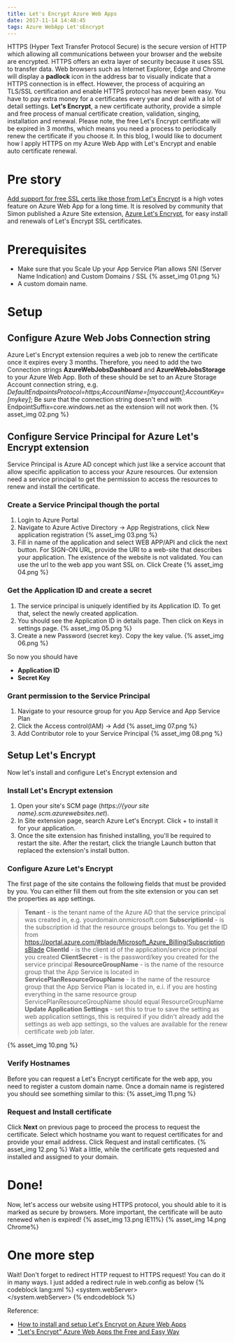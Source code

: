 ```yaml
---
title: Let's Encrypt Azure Web Apps
date: 2017-11-14 14:48:45
tags: Azure WebApp Let'sEncrypt
---
```

HTTPS (Hyper Text Transfer Protocol Secure) is the secure version of HTTP which allowing all communications between your browser and the website are encrypted. HTTPS offers an extra layer of security because it uses SSL to transfer data. Web browsers such as Internet Explorer, Edge and Chrome will display a **padlock** icon in the address bar to visually indicate that a HTTPS connection is in effect.
However, the process of acquiring an TLS/SSL certification and enable HTTPS protocol has never been easy. You have to pay extra money for a certificates every year and deal with a lot of detail settings. **Let's Encrypt**, a new certificate authority, provide a simple and free process of manual certificate creation, validation, singing, installation and renewal. Please note, the free Let's Encrypt certificate will be expired in 3 months, which means you need a process to periodically renew the certificate if you choose it. In this blog, I would like to document how I apply HTTPS on my Azure Web App with Let's Encrypt and enable auto certificate renewal.
<!-- more -->
# Pre story
[Add support for free SSL certs like those from Let's Encrypt](https://feedback.azure.com/forums/169385-web-apps-formerly-websites/suggestions/6737285-add-support-for-free-ssl-certs-like-those-from-let) is a high votes feature on Azure Web App for a long time. It is resolved by community that Simon published a Azure Site extension, [Azure Let's Encrypt](http://www.siteextensions.net/packages/letsencrypt), for easy install and renewals of Let's Encrypt SSL certificates.

# Prerequisites
* Make sure that you Scale Up your App Service Plan allows SNI (Server Name Indication) and Custom Domains / SSL
{% asset_img 01.png %}
* A custom domain name.

# Setup

## Configure Azure Web Jobs Connection string
Azure Let's Encrypt extension requires a web job to renew the certificate once it expires every 3 months. Therefore, you need to add the two Connection strings **AzureWebJobsDashboard** and **AzureWebJobsStorage** to your Azure Web App.
Both of these should be set to an Azure Storage Account connection string, e.g. *DefaultEndpointsProtocol=https;AccountName=[myaccount];AccountKey=[mykey]*; Be sure that the connection string doesn't end with EndpointSuffix=core.windows.net as the extension will not work then.
{% asset_img 02.png %}

## Configure Service Principal for Azure Let's Encrypt extension
Service Principal is Azure AD concept which just like a service account that allow specific application to access your Azure resources. Our extension need a service principal to get the permission to access the resources to renew and install the certificate.
### Create a Service Principal though the portal
1.  Login to Azure Portal
2.  Navigate to Azure Active Directory -> App Registrations, click New application registration
    {% asset_img 03.png %}
3.  Fill in name of the application and select WEB APP/API and click the next button. For SIGN-ON URL, provide the URI to a web-site that describes your application. The existence of the website is not validated. You can use the url to the web app you want SSL on.
Click Create
    {% asset_img 04.png %}
### Get the Application ID and create a secret
1.  The service principal is uniquely identified by its Application ID. To get that, select the newly created application.
2.  You should see the Application ID in details page. Then click on Keys in settings page.
    {% asset_img 05.png %}
3.  Create a new Password (secret key). Copy the key value.
    {% asset_img 06.png %}

So now you should have 
*   **Application ID**
*   **Secret Key**

### Grant permission to the Service Principal
1.  Navigate to your resource group for you App Service and App Service Plan
2.  Click the Access control(IAM) -> Add
    {% asset_img 07.png %}
3.  Add Contributor role to your Service Principal
    {% asset_img 08.png %}

## Setup Let's Encrypt
Now let's install and configure Let's Encrypt extension and  

### Install Let's Encrypt extension
1.  Open your site's SCM page (*https://{your site name}.scm.azurewebsites.net*).
2.  In Site extension page, search Azure Let's Encrypt. Click + to install it for your application.
3.  Once the site extension has finished installing, you'll be required to restart the site. After the restart, click the triangle Launch button that replaced the extension's install button.

### Configure Azure Let's Encrypt
The first page of the site contains the following fields that must be provided by you. You can either fill them out from the site extension or you can set the properties as app settings. 
>   **Tenant** - is the tenant name of the Azure AD that the service principal was created in, e.g. yourdomain.onmicrosoft.com
>   **SubscriptionId** - is the subscription id that the resource groups belongs to. You get the ID from https://portal.azure.com/#blade/Microsoft_Azure_Billing/SubscriptionsBlade
>   **ClientId** - is the client id of the application/service principal you created
>   **ClientSecret** - is the password/key you created for the service principal
>   **ResourceGroupName** - is the name of the resource group that the App Service is located in 
>   **ServicePlanResourceGroupName** - is the name of the resource group that the App Service Plan is located in, e.i. if you are hosting everything in the same resource group ServicePlanResourceGroupName should equal ResourceGroupName
>   **Update Application Settings** - set this to true to save the setting as web application settings, this is required if you didn't already add the settings as web app settings, so the values are available for the renew certificate web job later.
    
{% asset_img 10.png %}

### Verify Hostnames
Before you can request a Let's Encrypt certificate for the web app, you need to register a custom domain name. Once a domain name is registered you should see something similar to this:
    {% asset_img 11.png %}
### Request and Install certificate
Click **Next** on previous page to proceed the process to request the certificate.
Select which hostname you want to request certificates for and provide your email address.
Click Request and install certificates.
    {% asset_img 12.png %}
Wait a little, while the certificate gets requested and installed and assigned to your domain.

# Done!
Now, let's access our website using HTTPS protocol, you should able to it is marked as secure by browsers. More important, the certificate will be auto renewed when is expired!
    {% asset_img 13.png IE11%}
    {% asset_img 14.png Chrome%}

# One more step
Wait! Don't forget to redirect HTTP request to HTTPS request!
You can do it in many ways. I just added a redirect rule in web.config as below
    {% codeblock lang:xml %}
    <configuration xmlns="http://schemas.microsoft.com/.NetConfiguration/v2.0">
        <system.webServer>    
            <rewrite>
                <rules>
	    	<rule name="HTTP to HTTPS redirect" stopProcessing="true">
	    	        <match url="(.*)" />
	    		<conditions>
	    		  <add input="{HTTPS}" pattern="off" ignoreCase="true" />
	    		</conditions>
	    	  <action type="Redirect" redirectType="Found" url="https://{HTTP_HOST}/{R:1}" />
	    	</rule>
                </rules>
            </rewrite>
    </system.webServer>
    </configuration>
    {% endcodeblock %}

Reference:
*   [How to install and setup Let's Encrypt on Azure Web Apps](https://github.com/sjkp/letsencrypt-siteextension/wiki/How-to-install)
*   ["Let's Encrypt" Azure Web Apps the Free and Easy Way](https://gooroo.io/GoorooTHINK/Article/16420/Lets-Encrypt-Azure-Web-Apps-the-Free-and-Easy-Way/21872)